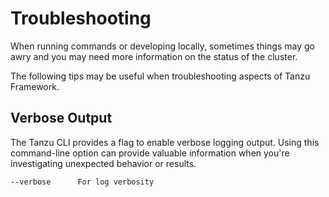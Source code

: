 # Troubleshooting

When running commands or developing locally, sometimes things may go awry and
you may need more information on the status of the cluster.

The following tips may be useful when troubleshooting aspects of Tanzu Framework.

## Verbose Output

The Tanzu CLI provides a flag to enable verbose logging output. Using this command-line option can provide valuable information when you're investigating unexpected behavior or results.

`--verbose      For log verbosity`
